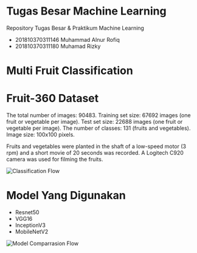 # Tugas Besar Machine Learning
Repository Tugas Besar & Praktikum Machine Learning


* 201810370311146 Muhammad AInur Rofiq
* 201810370311180 Muhamad Rizky

# Multi Fruit Classification

# Fruit-360 Dataset
The total number of images: 90483.
Training set size: 67692 images (one fruit or vegetable per image). Test set size: 22688 images (one fruit or vegetable per image). The number of classes: 131 (fruits and vegetables). Image size: 100x100 pixels.

Fruits and vegetables were planted in the shaft of a low-speed motor (3 rpm) and a short movie of 20 seconds was recorded. A Logitech C920 camera was used for filming the fruits.

![Classification Flow](https://user-images.githubusercontent.com/64482083/151379668-8e2bf122-e9c4-4922-add4-aa2f133467ee.jpg)

# Model Yang Digunakan
* Resnet50
* VGG16
* InceptionV3
* MobileNetV2


![Model Comparrasion Flow](https://user-images.githubusercontent.com/64482083/151381227-b427dcb4-4dd8-439a-9a24-a145c07bef52.jpg)


